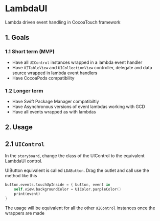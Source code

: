 # LambdaUI

Lambda driven event handling in CocoaTouch framework

## 1. Goals

### 1.1 Short term (MVP)
- Have all `UIControl` instances wrapped in a lambda event handler
- Have `UITableView` and `UICollectionView` controller, delegate and data source wrapped in lambda event handlers
- Have CocoaPods compatibility

### 1.2 Longer term
- Have Swift Package Manager compatibiltiy
- Have Asynchronous versions of event lambdas working with GCD
- Have all events wrapped as with lambdas

## 2. Usage

## 2.1 `UIControl`

In the `storyboard`, change the class of the UIControl to the equivalent LambdaUI control. 

UIButton equivalent is called `LDAButton`. Drag the outlet and call use the method like this

```swift
button.events.touchUpInside = { button, event in
    self.view.backgroundColor = UIColor.purpleColor()
    print(event)
}
```

The usage will be equivalent for all the other `UIControl` instances once the wrappers are made


